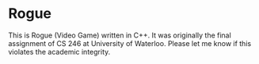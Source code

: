 Rogue
=====
This is Rogue (Video Game) written in C++. It was originally the final assignment of CS 246 at University of Waterloo.
Please let me know if this violates the academic integrity. 
